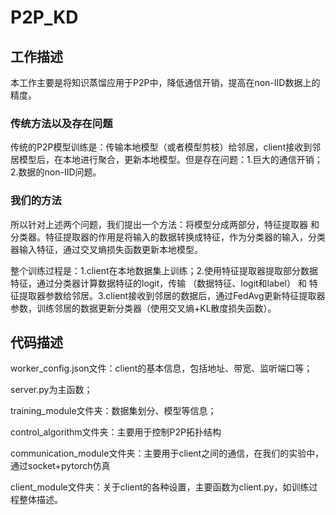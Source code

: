 # P2P_KD

## 工作描述

本工作主要是将知识蒸馏应用于P2P中，降低通信开销，提高在non-IID数据上的精度。

### 传统方法以及存在问题

传统的P2P模型训练是：传输本地模型（或者模型剪枝）给邻居，client接收到邻居模型后，在本地进行聚合，更新本地模型。但是存在问题：1.巨大的通信开销；2.数据的non-IID问题。

### 我们的方法

所以针对上述两个问题，我们提出一个方法：将模型分成两部分，特征提取器 和 分类器。特征提取器的作用是将输入的数据转换成特征，作为分类器的输入，分类器输入特征，通过交叉熵损失函数更新本地模型。

整个训练过程是：1.client在本地数据集上训练；2.使用特征提取器提取部分数据特征，通过分类器计算数据特征的logit，传输 （数据特征、logit和label） 和 特征提取器参数给邻居。3.client接收到邻居的数据后，通过FedAvg更新特征提取器参数，训练邻居的数据更新分类器（使用交叉熵+KL散度损失函数）。


## 代码描述

worker_config.json文件：client的基本信息，包括地址、带宽、监听端口等；

server.py为主函数；

training_module文件夹：数据集划分、模型等信息；

control_algorithm文件夹：主要用于控制P2P拓扑结构

communication_module文件夹：主要用于client之间的通信，在我们的实验中，通过socket+pytorch仿真

client_module文件夹：关于client的各种设置，主要函数为client.py，如训练过程整体描述。



